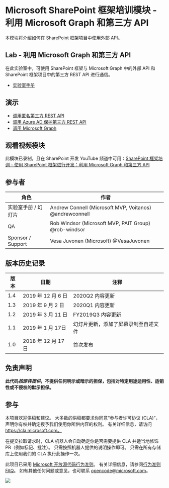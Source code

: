 # Microsoft SharePoint 框架培训模块 - 利用 Microsoft Graph 和第三方 API

本模块将介绍如何在 SharePoint 框架项目中使用外部 API。

## Lab - 利用 Microsoft Graph 和第三方 API

在此实验室中，可使用 SharePoint 框架与 Microsoft Graph 中的外部 API 和 SharePoint 框架项目中的第三方 REST API 进行通信。

- [实验室手册](./Lab.md)

## 演示

- [调用匿名第三方 REST API](./Demos/01-httpclient)
- [调用 Azure AD 保护第三方 REST API](./Demos/02-aadhttpclient)
- [调用 Microsoft Graph](./Demos/03-msgraphclient)

## 观看视频模块

此模块已录制，且在 SharePoint 开发 YouTube 频道中可用：[SharePoint 框架培训 - 使用 SharePoint 框架进行开发：利用 Microsoft Graph 和第三方 API](https://www.youtube.com/watch?v=0zVtDn0ckBM&list=PLR9nK3mnD-OV-RPXQ3Lco845qoEy7VJoc)

## 参与者

| 角色 | 作者 |
| -------------------- | ------------------------------------------------------- |
| 实验室手册 / 幻灯片 | Andrew Connell (Microsoft MVP, Voitanos) @andrewconnell |
| QA | Rob Windsor (Microsoft MVP, PAIT Group) @rob-windsor |
| Sponsor / Support | Vesa Juvonen (Microsoft) @VesaJuvonen |

## 版本历史记录

| 版本 | 日期 | 注释 |
| ------- | ----------------- | ---------------------------------------------- |
| 1.4 | 2019 年 12 月 6 日 | 2020Q2 内容更新|
| 1.3 | 2019 年 9 月 2 日 | 2020Q1 内容更新 |
| 1.2 | 2019 年 3 月 11 日 | FY2019Q3 内容更新 |
| 1.1 | 2019 年 1 月 17日 | 幻灯片更新，添加了屏幕录制至自述文件 |
| 1.0 | 2018 年 12 月 17日| 首次发布 |

## 免责声明

**此代码*按原样提供*，不提供任何明示或暗示的担保，包括对特定用途适用性、适销性或不侵权的默示担保。**

## 参与

本项目欢迎供稿和建议。
大多数的供稿都要求你同意“参与者许可协议 (CLA)”，声明你有权并确定授予我们使用你所供内容的权利。
有关详细信息，请访问 https://cla.microsoft.com。

在提交拉取请求时，CLA 机器人会自动确定你是否需要提供 CLA 并适当地修饰 PR（例如标记、批注）。
只需按照机器人提供的说明操作即可。
只需在所有存储库上使用我们的 CLA 执行此操作一次。

此项目已采用 [Microsoft 开放源代码行为准则](https://opensource.microsoft.com/codeofconduct/)。
有关详细信息，请参阅[行为准则 FAQ](https://opensource.microsoft.com/codeofconduct/faq/)。
如有其他任何问题或意见，也可联系 [opencode@microsoft.com](mailto:opencode@microsoft.com)。

<img src="https://telemetry.sharepointpnp.com/sp-dev-training-spfx-graph-3rdpartyapis" />
